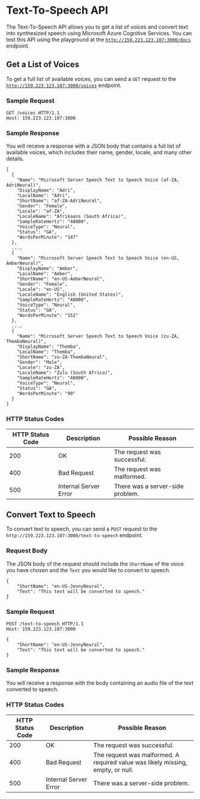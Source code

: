 # Text-To-Speech API
The Text-To-Speech API allows you to get a list of voices and convert text into synthesized speech using Microsoft Azure Cognitive Services. You can test this API using the playground at the [`http://159.223.123.107:3000/docs`](http://159.223.123.107:3000/docs) endpoint.


## Get a List of Voices
To get a full list of available voices, you can send a `GET` request to the [`http://159.223.123.107:3000/voices`](http://159.223.123.107:3000/voices) endpoint.

### Sample Request
```
GET /voices HTTP/1.1
Host: 159.223.123.107:3000
```

### Sample Response
You will receive a response with a JSON body that contains a full list of available voices, which includes their name, gender, locale, and many other details.
```
[
  {
    "Name": "Microsoft Server Speech Text to Speech Voice (af-ZA, AdriNeural)",
    "DisplayName": "Adri",
    "LocalName": "Adri",
    "ShortName": "af-ZA-AdriNeural",
    "Gender": "Female",
    "Locale": "af-ZA",
    "LocaleName": "Afrikaans (South Africa)",
    "SampleRateHertz": "48000",
    "VoiceType": "Neural",
    "Status": "GA",
    "WordsPerMinute": "147"
  },
  ...,
  {
    "Name": "Microsoft Server Speech Text to Speech Voice (en-US, AmberNeural)",
    "DisplayName": "Amber",
    "LocalName": "Amber",
    "ShortName": "en-US-AmberNeural",
    "Gender": "Female",
    "Locale": "en-US",
    "LocaleName": "English (United States)",
    "SampleRateHertz": "48000",
    "VoiceType": "Neural",
    "Status": "GA",
    "WordsPerMinute": "152"
  },
  ...,
  {
    "Name": "Microsoft Server Speech Text to Speech Voice (zu-ZA, ThembaNeural)",
    "DisplayName": "Themba",
    "LocalName": "Themba",
    "ShortName": "zu-ZA-ThembaNeural",
    "Gender": "Male",
    "Locale": "zu-ZA",
    "LocaleName": "Zulu (South Africa)",
    "SampleRateHertz": "48000",
    "VoiceType": "Neural",
    "Status": "GA",
    "WordsPerMinute": "90"
  }
]
```

### HTTP Status Codes
| HTTP Status Code | Description | Possible Reason |
| ------------- | ------------- | ------------- |
| 200 | OK | The request was successful. |
| 400 | Bad Request | The request was malformed. |
| 500 | Internal Server Error | There was a server-side problem. |


## Convert Text to Speech
To convert text to speech, you can send a `POST` request to the `http://159.223.123.107:3000/text-to-speech` endpoint.

### Request Body
The JSON body of the request should include the `ShortName` of the voice you have chosen and the `Text` you would like to convert to speech.
```
{
    "ShortName": "en-US-JennyNeural",
    "Text": "This text will be converted to speech."
}
```

### Sample Request
```
POST /text-to-speech HTTP/1.1
Host: 159.223.123.107:3000

{
    "ShortName": "en-US-JennyNeural",
    "Text": "This text will be converted to speech."
}
```

### Sample Response
You will receive a response with the body containing an audio file of the text converted to speech.

### HTTP Status Codes
| HTTP Status Code | Description | Possible Reason |
| ------------- | ------------- | ------------- |
| 200 | OK | The request was successful. |
| 400 | Bad Request | The request was malformed. A required value was likely missing, empty, or null. |
| 500 | Internal Server Error | There was a server-side problem. |